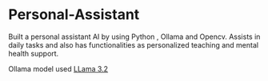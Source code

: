 # Personal-Assistant

Built a personal assistant AI by using Python , Ollama and Opencv. Assists in daily tasks and also has functionalities as personalized teaching and mental health support.  

Ollama model used [LLama 3.2](https://www.llama.com/)

